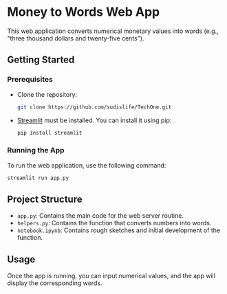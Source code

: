 # Money to Words Web App

This web application converts numerical monetary values into words (e.g., "three thousand dollars and twenty-five cents").

## Getting Started

### Prerequisites

- Clone the repository:
    ```bash
    git clone https://github.com/sudislife/TechOne.git
    ```

- [Streamlit](https://streamlit.io/) must be installed. You can install it using pip:
    ```bash
    pip install streamlit
    ```

### Running the App

To run the web application, use the following command:
```bash
streamlit run app.py
```

## Project Structure

- `app.py`: Contains the main code for the web server routine.
- `helpers.py`: Contains the function that converts numbers into words.
- `notebook.ipynb`: Contains rough sketches and initial development of the function.

## Usage

Once the app is running, you can input numerical values, and the app will display the corresponding words.
